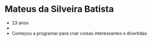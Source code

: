 # Mateus da Silveira Batista
* 23 anos
* 
* Começou a programar para criar coisas interessantes e divertidas
